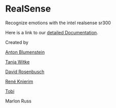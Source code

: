 # RealSense
Recognize emotions with the intel realsense sr300

Here is a link to our <a href="https://cdn.rawgit.com/TheRDavid/RealSense/17acd8c4/docs/doc.html">detailed Documentation</a>.

Created by

<p><a href="https://github.com/AntonBlumenstein">Anton Blumenstein</a></p>
<p><a href="https://github.com/tanjaU29798">Tanja Witke</a></p>
<p><a href="https://github.com/TheRDavid">David Rosenbusch</a></p>
<p><a href="https://github.com/Oblitus">René Knierim</a></p>
<p><a href="https://github.com/Street3">Tobi</a></p>
<p>Marlon Russ</p>
